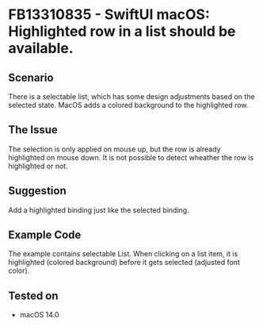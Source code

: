 #  FB13310835 - SwiftUI macOS: Highlighted row in a list should be available.

## Scenario

There is a selectable list, which has some design adjustments based on the selected state.
MacOS adds a colored background to the highlighted row.


## The Issue

The selection is only applied on mouse up, but the row is already highlighted on mouse down.
It is not possible to detect wheather the row is highlighted or not.


## Suggestion

Add a highlighted binding just like the selected binding.


## Example Code

The example contains selectable List. When clicking on a list item, it is highlighted (colored background) before it gets selected (adjusted font color). 


## Tested on 

- macOS  14.0
